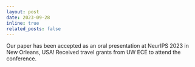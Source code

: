 ```yaml
---
layout: post
date: 2023-09-28
inline: true
related_posts: false
---
```


Our paper has been accepted as an oral presentation at NeurIPS 2023 in New Orleans, USA! Received travel grants from UW ECE to attend the conference.